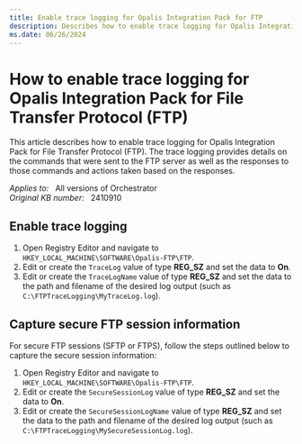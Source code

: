 ```yaml
---
title: Enable trace logging for Opalis Integration Pack for FTP
description: Describes how to enable trace logging for Opalis Integration Pack for File Transfer Protocol.
ms.date: 06/26/2024
---
```

# How to enable trace logging for Opalis Integration Pack for File Transfer Protocol (FTP)

This article describes how to enable trace logging for Opalis Integration Pack for File Transfer Protocol (FTP). The trace logging provides details on the commands that were sent to the FTP server as well as the responses to those commands and actions taken based on the responses.

_Applies to:_ &nbsp; All versions of Orchestrator  
_Original KB number:_ &nbsp; 2410910

## Enable trace logging

1. Open Registry Editor and navigate to `HKEY_LOCAL_MACHINE\SOFTWARE\Opalis-FTP\FTP`.
2. Edit or create the `TraceLog` value of type **REG_SZ** and set the data to **On**.
3. Edit or create the `TraceLogName` value of type **REG_SZ** and set the data to the path and filename of the desired log output (such as `C:\FTPTraceLogging\MyTraceLog.log`).

## Capture secure FTP session information

For secure FTP sessions (SFTP or FTPS), follow the steps outlined below to capture the secure session information:

1. Open Registry Editor and navigate to `HKEY_LOCAL_MACHINE\SOFTWARE\Opalis-FTP\FTP`.
2. Edit or create the `SecureSessionLog` value of type **REG_SZ** and set the data to **On**.
3. Edit or create the `SecureSessionLogName` value of type **REG_SZ** and set the data to the path and filename of the desired log output (such as `C:\FTPTraceLogging\MySecureSessionLog.log`).
